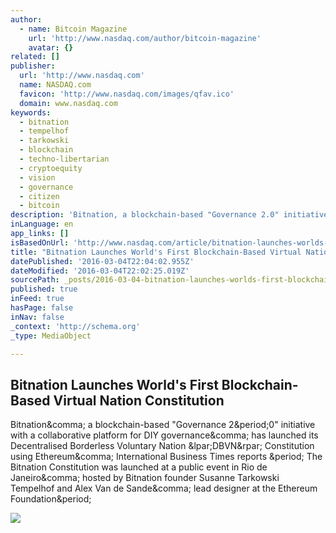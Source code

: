 ```yaml
---
author:
  - name: Bitcoin Magazine
    url: 'http://www.nasdaq.com/author/bitcoin-magazine'
    avatar: {}
related: []
publisher:
  url: 'http://www.nasdaq.com'
  name: NASDAQ.com
  favicon: 'http://www.nasdaq.com/images/qfav.ico'
  domain: www.nasdaq.com
keywords:
  - bitnation
  - tempelhof
  - tarkowski
  - blockchain
  - techno-libertarian
  - cryptoequity
  - vision
  - governance
  - citizen
  - bitcoin
description: 'Bitnation, a blockchain-based "Governance 2.0" initiative with a collaborative platform for DIY governance, has launched its Decentralised Borderless Voluntary Nation (DBVN) Constitution using Ethereum, International Business Times reports . The Bitnation Constitution was launched at a public event in Rio de Janeiro, hosted by Bitnation founder Susanne Tarkowski Tempelhof and Alex Van de Sande, lead designer at the Ethereum Foundation.'
inLanguage: en
app_links: []
isBasedOnUrl: 'http://www.nasdaq.com/article/bitnation-launches-worlds-first-blockchain-based-virtual-nation-constitution-cm584980'
title: "Bitnation Launches World's First Blockchain-Based Virtual Nation Constitution"
datePublished: '2016-03-04T22:04:02.955Z'
dateModified: '2016-03-04T22:02:25.019Z'
sourcePath: _posts/2016-03-04-bitnation-launches-worlds-first-blockchain-based-virtual-na.md
published: true
inFeed: true
hasPage: false
inNav: false
_context: 'http://schema.org'
_type: MediaObject

---
```

<article style=""><h1>Bitnation Launches World's First Blockchain-Based Virtual Nation Constitution</h1><p>Bitnation&amp;comma; a blockchain-based "Governance 2&amp;period;0" initiative with a collaborative platform for DIY governance&amp;comma; has launched its Decentralised Borderless Voluntary Nation &amp;lpar;DBVN&amp;rpar; Constitution using Ethereum&amp;comma; International Business Times reports &amp;period; The Bitnation Constitution was launched at a public event in Rio de Janeiro&amp;comma; hosted by Bitnation founder Susanne Tarkowski Tempelhof and Alex Van de Sande&amp;comma; lead designer at the Ethereum Foundation&amp;period;</p><img src="http://www.nasdaq.com/reference/hiresphotos/news-photos/bitcoin/325x200/bitcoin38.jpg" /></article>